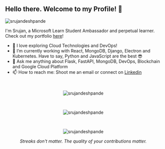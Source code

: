 ## Hello there. Welcome to my Profile! 👋 
<img src="https://komarev.com/ghpvc/?username=srujandeshpande&style=flat-square" alt="srujandeshpande" /><br>

I'm Srujan, a Microsoft Learn Student Ambassador and perpetual learner. Check out my portfolio [here](https://srujandeshpande.github.io)!

- 🔭  I love exploring Cloud Technologies and DevOps!
- 🌱  I’m currently working with React, MongoDB, Django, Electron and Kubernetes. Have to say, Python and JavaScript are the best 😎
- 💬 Ask me anything about Flask, FastAPI, MongoDB, DevOps, Blockchain and Google Cloud Platform
- 📫 How to reach me: Shoot me an email or connect on [Linkedin](https://linkedin.com/in/srujandeshpande)
<br>
<p align="center">
<img align="center" src="https://github-readme-stats.vercel.app/api?username=srujandeshpande&show_icons=true&locale=en&theme=radical" alt="srujandeshpande" />
</p><br>
<p align="center">
<img align="center" src="https://github-readme-stats.vercel.app/api/top-langs/?username=srujandeshpande&layout=compact&theme=radical" alt="srujandeshpande" />  
</p><br>
<p align="center">
<img align="center"src="https://github-readme-streak-stats.herokuapp.com/?user=srujandeshpande&theme=radical" alt="srujandeshpande" />  
</p>
<p align="center"><i>Streaks don't matter. The quality of your contributions matter.</i></p>

<!--
**srujandeshpande/srujandeshpande** is a ✨ _special_ ✨ repository because its `README.md` (this file) appears on your GitHub profile.

Here are some ideas to get you started:

- 🔭 I’m currently working on ...
- 🌱 I’m currently learning ...
- 👯 I’m looking to collaborate on ...
- 🤔 I’m looking for help with ...
- 💬 Ask me about ...
- 📫 How to reach me: ...
- 😄 Pronouns: ...
- ⚡ Fun fact: ...
-->
